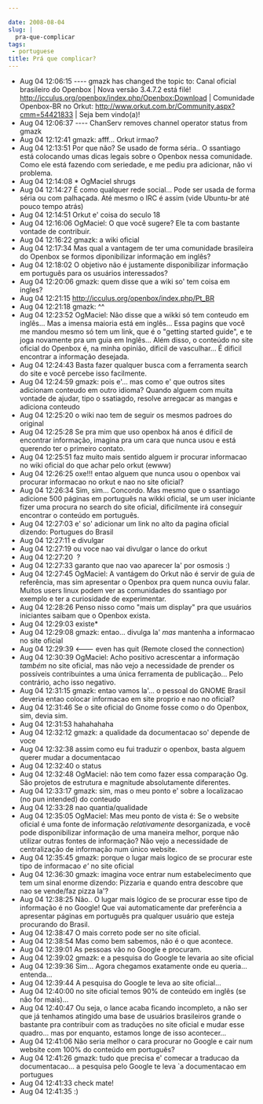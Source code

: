 ```yaml
---

date: 2008-08-04
slug: |
  pra-que-complicar
tags:
 - portuguese
title: Prá que complicar?
---
```


-   Aug 04 12:06:15 ---- gmazk has changed the topic to: Canal oficial
    brasileiro do Openbox \| Nova versão 3.4.7.2 está filé!
    <http://icculus.org/openbox/index.php/Openbox:Download> \|
    Comunidade Openbox-BR no Orkut:
    <http://www.orkut.com.br/Community.aspx?cmm=54421833> \| Seja bem
    vindo(a)! 
-   Aug 04 12:06:37 ---- ChanServ removes channel operator status from
    gmazk
-   Aug 04 12:12:41 gmazk: afff... Orkut irmao? 
-   Aug 04 12:13:51 Por que não? Se usado de forma séria.. O ssantiago
    está colocando umas dicas legais sobre o Openbox nessa comunidade.
    Como ele está fazendo com seriedade, e me pediu pra adicionar, não
    vi problema. 
-   Aug 04 12:14:08 \* OgMaciel shrugs 
-   Aug 04 12:14:27 É como qualquer rede social... Pode ser usada de
    forma séria ou com palhaçada. Até mesmo o IRC é assim (vide
    Ubuntu-br até pouco tempo atrás) 
-   Aug 04 12:14:51 Orkut e' coisa do seculo 18 
-   Aug 04 12:16:06 OgMaciel: O que você sugere? Ele ta com bastante
    vontade de contribuir. 
-   Aug 04 12:16:22 gmazk: a wiki oficial 
-   Aug 04 12:17:34 Mas qual a vantagem de ter uma comunidade brasileira
    do Openbox se formos diponibilizar informação em inglês? 
-   Aug 04 12:18:02 O objetivo não é justamente disponibilizar
    informação em português para os usuários interessados? 
-   Aug 04 12:20:06 gmazk: quem disse que a wiki so' tem coisa em
    ingles? 
-   Aug 04 12:21:15 <http://icculus.org/openbox/index.php/Pt_BR> 
-   Aug 04 12:21:18 gmazk: \^\^ 
-   Aug 04 12:23:52 OgMaciel: Não disse que a wikki só tem conteudo em
    inglês... Mas a imensa maioria está em inglês... Essa pagins que
    você me mandou mesmo só tem um link, que é o "getting started
    guide", e te joga novamente pra um guia em Inglês... Além disso, o
    conteúdo no site oficial do Openbox é, na minha opinião, dificil de
    vasculhar... É dificil encontrar a informação desejada. 
-   Aug 04 12:24:43 Basta fazer qualquer busca com a ferramenta search
    do site e você percebe isso facilmente. 
-   Aug 04 12:24:59 gmazk: pois e'... mas como e' que outros sites
    adicionam conteudo em outro idioma? Quando alguem com muita vontade
    de ajudar, tipo o ssatiagdo, resolve arregacar as mangas e adiciona
    conteudo 
-   Aug 04 12:25:20 o wiki nao tem de seguir os mesmos padroes do
    original 
-   Aug 04 12:25:28 Se pra mim que uso openbox há anos é difícil de
    encontrar informação, imagina pra um cara que nunca usou e está
    querendo ter o primeiro contato. 
-   Aug 04 12:25:51 faz muito mais sentido alguem ir procurar informacao
    no wiki oficial do que achar pelo orkut (ewww) 
-   Aug 04 12:26:25 oxe!!! entao alguem que nunca usou o openbox vai
    procurar informacao no orkut e nao no site oficial? 
-   Aug 04 12:26:34 Sim, sim... Concordo. Mas mesmo que o ssantiago
    adicione 500 páginas em português na wikki oficial, se um user
    iniciante fizer uma procura no search do site oficial, dificilmente
    irá conseguir encontrar o conteúdo em português. 
-   Aug 04 12:27:03 e' so' adicionar um link no alto da pagina oficial
    dizendo: Portugues do Brasil 
-   Aug 04 12:27:11 e divulgar 
-   Aug 04 12:27:19 ou voce nao vai divulgar o lance do orkut 
-   Aug 04 12:27:20  ? 
-   Aug 04 12:27:33 garanto que nao vao aparecer la' por osmosis :) 
-   Aug 04 12:27:45 OgMaciel: A vantágem do Orkut não é servir de guia
    de referência, mas sim apresentar o Openbox pra quem nunca ouviu
    falar. Muitos users linux podem ver as comunidades do ssantiago por
    exemplo e ter a curiosidade de experimentar. 
-   Aug 04 12:28:26 Penso nisso como "mais um display" pra que usuários
    iniciantes saibam que o Openbox exista. 
-   Aug 04 12:29:03 existe\* 
-   Aug 04 12:29:08 gmazk: entao... divulga la' *mas* mantenha a
    informacao no site oficial 
-   Aug 04 12:29:39 \<--- even has quit (Remote closed the connection) 
-   Aug 04 12:30:39 OgMaciel: Acho positivo acrescentar a informação
    *também* no site oficial, mas não vejo a necessidade de prender os
    possíveis contribuintes a uma única ferramenta de publicação... Pelo
    contrário, acho isso negativo. 
-   Aug 04 12:31:15 gmazk: entao vamos la'... o pessoal do GNOME Brasil
    deveria entao colocar informacao em site proprio e nao no oficial? 
-   Aug 04 12:31:46 Se o site oficial do Gnome fosse como o do Openbox,
    sim, devia sim. 
-   Aug 04 12:31:53 hahahahaha 
-   Aug 04 12:32:12 gmazk: a qualidade da documentacao so' depende de
    voce 
-   Aug 04 12:32:38 assim como eu fui traduzir o openbox, basta alguem
    querer mudar a documentacao 
-   Aug 04 12:32:40 o status 
-   Aug 04 12:32:48 OgMaciel: não tem como fazer essa comparação Og. São
    projetos de estrutura e magnitude absolutamente diferentes. 
-   Aug 04 12:33:17 gmazk: sim, mas o meu ponto e' sobre a localizacao
    (no pun intended) do conteudo 
-   Aug 04 12:33:28 nao quantia/qualidade 
-   Aug 04 12:35:05 OgMaciel: Mas meu ponto de vista é: Se o website
    oficial é uma fonte de informação *relativamente* desorganizada, e
    você pode disponibilizar informação de uma maneira melhor, porque
    não utilizar outras fontes de informação? Não vejo a necessidade de
    centralização de informação num único website. 
-   Aug 04 12:35:45 gmazk: porque o lugar mais logico de se procurar
    este tipo de informacao *e'* no site oficial 
-   Aug 04 12:36:30 gmazk: imagina voce entrar num estabelecimento que
    tem um sinal enorme dizendo: Pizzaria e quando entra descobre que
    nao se vende/faz pizza la'? 
-   Aug 04 12:38:25 Não.. O lugar mais lógico de se procurar esse tipo
    de informação é no Google! Que vai automaticamente dar preferência a
    apresentar páginas em português pra qualquer usuário que esteja
    procurando do Brasil. 
-   Aug 04 12:38:47 O mais correto pode ser no site oficial. 
-   Aug 04 12:38:54 Mas como bem sabemos, não é o que acontece. 
-   Aug 04 12:39:01 As pessoas vão no Google e procuram. 
-   Aug 04 12:39:02 gmazk: e a pesquisa do Google te levaria ao site
    oficial 
-   Aug 04 12:39:36 Sim... Agora chegamos exatamente onde eu queria...
    entenda... 
-   Aug 04 12:39:44 A pesquisa do Google te leva ao site oficial... 
-   Aug 04 12:40:00 no site oficial temos 90% de conteúdo em inglês (se
    não for mais)... 
-   Aug 04 12:40:47 Ou seja, o lance acaba ficando incompleto, a não ser
    que já tenhamos atingido uma base de usuários brasileiros grande o
    bastante pra contribuir com as traduções no site oficial e mudar
    esse quadro... mas por enquanto, estamos longe de isso acontecer... 
-   Aug 04 12:41:06 Não seria melhor o cara procurar no Google e cair
    num website com 100% do conteúdo em português? 
-   Aug 04 12:41:26 gmazk: tudo que precisa e' comecar a traducao da
    documentacao... a pesquisa pelo Google te leva \`a documentacao em
    portugues 
-   Aug 04 12:41:33 check mate! 
-   Aug 04 12:41:35 :)
